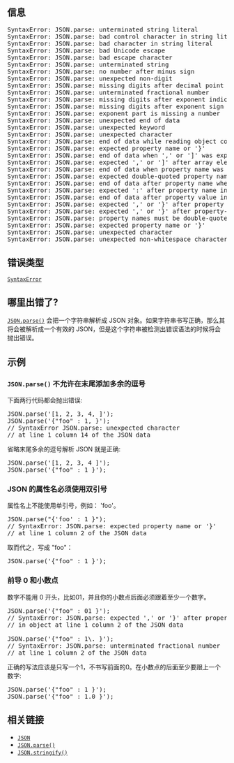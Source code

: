 ## 信息

<pre class="syntaxbox">SyntaxError: JSON.parse: unterminated string literal
SyntaxError: JSON.parse: bad control character in string literal
SyntaxError: JSON.parse: bad character in string literal
SyntaxError: JSON.parse: bad Unicode escape
SyntaxError: JSON.parse: bad escape character
SyntaxError: JSON.parse: unterminated string
SyntaxError: JSON.parse: no number after minus sign
SyntaxError: JSON.parse: unexpected non-digit
SyntaxError: JSON.parse: missing digits after decimal point
SyntaxError: JSON.parse: unterminated fractional number
SyntaxError: JSON.parse: missing digits after exponent indicator
SyntaxError: JSON.parse: missing digits after exponent sign
SyntaxError: JSON.parse: exponent part is missing a number
SyntaxError: JSON.parse: unexpected end of data
SyntaxError: JSON.parse: unexpected keyword
SyntaxError: JSON.parse: unexpected character
SyntaxError: JSON.parse: end of data while reading object contents
SyntaxError: JSON.parse: expected property name or '}'
SyntaxError: JSON.parse: end of data when ',' or ']' was expected
SyntaxError: JSON.parse: expected ',' or ']' after array element
SyntaxError: JSON.parse: end of data when property name was expected
SyntaxError: JSON.parse: expected double-quoted property name
SyntaxError: JSON.parse: end of data after property name when ':' was expected
SyntaxError: JSON.parse: expected ':' after property name in object
SyntaxError: JSON.parse: end of data after property value in object
SyntaxError: JSON.parse: expected ',' or '}' after property value in object
SyntaxError: JSON.parse: expected ',' or '}' after property-value pair in object literal
SyntaxError: JSON.parse: property names must be double-quoted strings
SyntaxError: JSON.parse: expected property name or '}'
SyntaxError: JSON.parse: unexpected character
SyntaxError: JSON.parse: unexpected non-whitespace character after JSON data
</pre>

## 错误类型

[`SyntaxError`](/zh-CN/docs/Web/JavaScript/Reference/Global_Objects/SyntaxError "SyntaxError 对象代表尝试解析语法上不合法的代码的错误.")

## 哪里出错了?

[`JSON.parse()`](/zh-CN/docs/Web/JavaScript/Reference/Global_Objects/JSON/parse "JSON.parse() 方法将一个符合JSON语法的字符串解析成一个对应类型的值或对象。在解析过程中，还可以选择性的修改某些属性的原始解析值。") 会把一个字符串解析成 JSON 对象。如果字符串书写正确，那么其将会被解析成一个有效的 JSON，但是这个字符串被检测出错误语法的时候将会抛出错误。

## 示例

### `JSON.parse()` 不允许在末尾添加多余的逗号

下面两行代码都会抛出错误:

<pre class="brush: js example-bad">JSON.parse('[1, 2, 3, 4, ]');
JSON.parse('{"foo" : 1, }');
// SyntaxError JSON.parse: unexpected character 
// at line 1 column 14 of the JSON data
</pre>

省略末尾多余的逗号解析 JSON 就是正确:

<pre class="brush: js example-good">JSON.parse('[1, 2, 3, 4 ]');
JSON.parse('{"foo" : 1 }');</pre>

### JSON 的属性名必须使用双引号

属性名上不能使用单引号，例如： 'foo'。

<pre class="brush: js example-bad">JSON.parse("{'foo' : 1 }");
// SyntaxError: JSON.parse: expected property name or '}' 
// at line 1 column 2 of the JSON data</pre>

取而代之，写成 "foo"：

<pre class="brush: js example-good">JSON.parse('{"foo" : 1 }');</pre>

### 前导 0 和小数点

数字不能用 0 开头，比如01，并且你的小数点后面必须跟着至少一个数字。

<pre class="brush: js example-bad">JSON.parse('{"foo" : 01 }');
// SyntaxError: JSON.parse: expected ',' or '}' after property value 
// in object at line 1 column 2 of the JSON data

JSON.parse('{"foo" : 1\. }'); 
// SyntaxError: JSON.parse: unterminated fractional number 
// at line 1 column 2 of the JSON data
</pre>

正确的写法应该是只写一个1，不书写前面的0。在小数点的后面至少要跟上一个数字:

<pre class="brush: js example-good">JSON.parse('{"foo" : 1 }');
JSON.parse('{"foo" : 1.0 }');
</pre>

## 相关链接

*   [`JSON`](/zh-CN/docs/Web/JavaScript/Reference/Global_Objects/JSON "JSON 对象包含了两个方法，一是解析 JavaScript Object Notation (JSON)，二是将值转换为 JSON。这个对象本身不能被调用或者作为构造函数，除了它的这两个方法属性外 JSON 对象本身并没有什么有用的功能。")
*   [`JSON.parse()`](/zh-CN/docs/Web/JavaScript/Reference/Global_Objects/JSON/parse "JSON.parse() 方法将一个符合JSON语法的字符串解析成一个对应类型的值或对象。在解析过程中，还可以选择性的修改某些属性的原始解析值。")
*   [`JSON.stringify()`](/zh-CN/docs/Web/JavaScript/Reference/Global_Objects/JSON/stringify "JSON.stringify() 方法可以将任意的 JavaScript 值序列化成 符合JSON语法的 字符串。若转换的函数被指定，则被序列化的值的每个属性都会经过该函数的转换和处理；若转换的数组被指定，只有包含在这个数组中的属性名才会被序列化到最终的 JSON 字符串中。")
